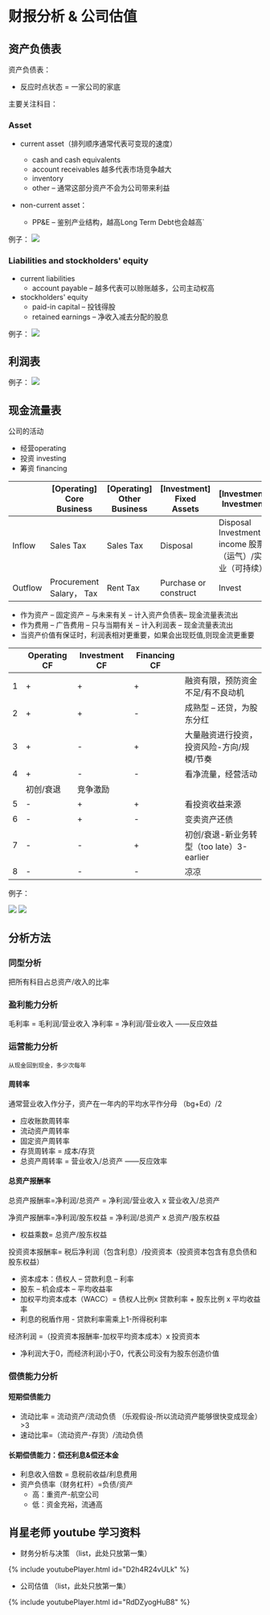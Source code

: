 # 财报分析 & 公司估值

## 资产负债表

资产负债表：

- 反应时点状态 = 一家公司的家底

主要关注科目：

### Asset

- current asset（排列顺序通常代表可变现的速度）
  - cash and cash equivalents 
  - account receivables 越多代表市场竞争越大
  - inventory 
  - other – 通常这部分资产不会为公司带来利益

- non-current asset：
  - PP&E – 鉴别产业结构，越高Long Term Debt也会越高`

例子：
![](./finance-graph/f3.png)


### Liabilities and stockholders' equity

- current liabilities
  * account payable – 越多代表可以赊账越多，公司主动权高
- stockholders' equity
  - paid-in capital – 投钱得股
  * retained earnings – 净收入减去分配的股息

例子：
![](./finance-graph/f4.png)

## 利润表

例子：
![](./finance-graph/f5.png)


## 现金流量表

公司的活动

- 经营operating
- 投资 investing
- 筹资 financing

|                | [Operating] Core Business              |     [Operating] Other Business    | [Investment] Fixed Assets    | [Investment] Investment                                              | [Financing] Debt             |     [Financing] Equity    |
|----------------|----------------------------------------|-----------------------------------|------------------------------|----------------------------------------------------------------------|------------------------------|---------------------------|
|     Inflow     |     Sales Tax                          |     Sales Tax                     |     Disposal                 |     Disposal    Investment income     股票（运气）/实业（可持续）    |     Raise money              |     Raise money           |
|     Outflow    |     Procurement    Salary，     Tax    |     Rent    Tax                   |     Purchase or construct    |     Invest                                                           |     Interest    principal    |     Dividend              |

- 作为资产 – 固定资产 – 与未来有关 – 计入资产负债表– 现金流量表流出
- 作为费用 – 广告费用 – 只与当期有关 – 计入利润表 – 现金流量表流出
- 当资产价值有保证时，利润表相对更重要，如果会出现贬值,则现金流更重要



|          |     Operating CF    |     Investment CF    |     Financing CF    |                                                    |
|----------|---------------------|----------------------|---------------------|----------------------------------------------------|
|     1    |     +               |     +                |     +               |     融资有限，预防资金不足/有不良动机              |
|     2    |     +               |     +                |     -               |     成熟型 – 还贷，为股东分红                      |
|     3    |     +               |     -                |     +               |     大量融资进行投资，投资风险-方向/规模/节奏      |
|     4    |     +               |     -                |     -               |     看净流量，经营活动                             |
|          |     初创/衰退       |     竞争激励         |                     |                                                    |
|     5    |     -               |     +                |     +               |     看投资收益来源                                 |
|     6    |     -               |     +                |     -               |     变卖资产还债                                   |
|     7    |     -               |     -                |     +               |     初创/衰退-新业务转型（too   late）3-earlier    |
|     8    |     -               |     -                |     -               |     凉凉                                           |

例子：

![](./finance-graph/f1.png)
![](./finance-graph/f2.png)

## 分析方法

### 同型分析

把所有科目占总资产/收入的比率

### 盈利能力分析

毛利率 = 毛利润/营业收入
净利率 = 净利润/营业收入 ——反应效益

### 运营能力分析
`从现金回到现金，多少次每年`

#### 周转率

通常营业收入作分子，资产在一年内的平均水平作分母 （bg+Ed）/2

- 应收账款周转率 
- 流动资产周转率
- 固定资产周转率
- 存货周转率 = 成本/存货
- 总资产周转率 = 营业收入/总资产 ——反应效率

#### 总资产报酬率

总资产报酬率=净利润/总资产 = 净利润/营业收入 x 营业收入/总资产 

净资产报酬率=净利润/股东权益 = 净利润/总资产 x 总资产/股东权益
  - 权益乘数= 总资产/股东权益

投资资本报酬率= 税后净利润（包含利息）/投资资本（投资资本包含有息负债和股东权益）
- 资本成本：债权人 – 贷款利息 – 利率
- 股东 – 机会成本 – 平均收益率
- 加权平均资本成本（WACC）= 债权人比例x 贷款利率 + 股东比例 x 平均收益率
- 利息的税盾作用 - 贷款利率需乘上1-所得税利率

经济利润 =（投资资本报酬率-加权平均资本成本）x  投资资本
- 净利润大于0，而经济利润小于0，代表公司没有为股东创造价值

### 偿债能力分析

#### 短期偿债能力
- 流动比率 = 流动资产/流动负债 （乐观假设-所以流动资产能够很快变成现金）>3
- 速动比率=（流动资产-存货）/流动负债

#### 长期偿债能力：偿还利息&偿还本金
- 利息收入倍数 = 息税前收益/利息费用
- 资产负债率（财务杠杆）=负债/资产 
  - 高：重资产-航空公司
  - 低：资金充裕，流通高



## 肖星老师 youtube 学习资料

- 财务分析与决策 （list，此处只放第一集）

{% include youtubePlayer.html id="D2h4R24vULk" %}

- 公司估值 （list，此处只放第一集）

{% include youtubePlayer.html id="RdDZyogHuB8" %}

